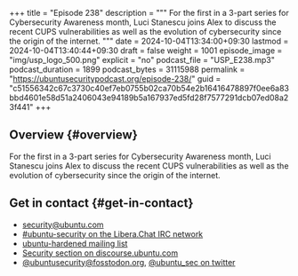 +++
title = "Episode 238"
description = """
  For the first in a 3-part series for Cybersecurity Awareness month, Luci
  Stanescu joins Alex to discuss the recent CUPS vulnerabilities as well as the
  evolution of cybersecurity since the origin of the internet.
  """
date = 2024-10-04T13:34:00+09:30
lastmod = 2024-10-04T13:40:44+09:30
draft = false
weight = 1001
episode_image = "img/usp_logo_500.png"
explicit = "no"
podcast_file = "USP_E238.mp3"
podcast_duration = 1899
podcast_bytes = 31115988
permalink = "https://ubuntusecuritypodcast.org/episode-238/"
guid = "c51556342c67c3730c40ef7eb0755b02ca70b54e2b16416478897f0ee6a83bbd4601e58d51a2406043e94189b5a167937ed5fd28f7577291dcb07ed08a23f441"
+++

## Overview {#overview}

For the first in a 3-part series for Cybersecurity Awareness month, Luci
Stanescu joins Alex to discuss the recent CUPS vulnerabilities as well as the
evolution of cybersecurity since the origin of the internet.


## Get in contact {#get-in-contact}

-   [security@ubuntu.com](mailto:security@ubuntu.com)
-   [#ubuntu-security on the Libera.Chat IRC network](https://libera.chat)
-   [ubuntu-hardened mailing list](https://lists.ubuntu.com/mailman/listinfo/ubuntu-hardened)
-   [Security section on discourse.ubuntu.com](https://discourse.ubuntu.com/c/security)
-   [@ubuntusecurity@fosstodon.org](https://fosstodon.org/@ubuntusecurity), [@ubuntu_sec on twitter](https://twitter.com/ubuntu_sec)
